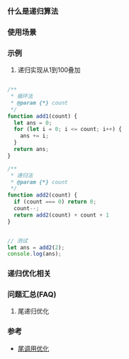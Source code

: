### 什么是递归算法

### 使用场景

### 示例  
1. 递归实现从1到100叠加
```js

/**
 * 循环法
 * @param {*} count 
 */
function add1(count) {
  let ans = 0;
  for (let i = 0; i <= count; i++) {
    ans += i;
  }
  return ans;
}

/**
 * 递归法
 * @param {*} count 
 */
function add2(count) {
  if (count === 0) return 0;
  count--;
  return add2(count) + count + 1
}


// 测试
let ans = add2(2);
console.log(ans);
```

### 递归优化相关


### 问题汇总(FAQ)
1. 尾递归优化

### 参考
- [尾调用优化](https://www.ruanyifeng.com/blog/2015/04/tail-call.html)



